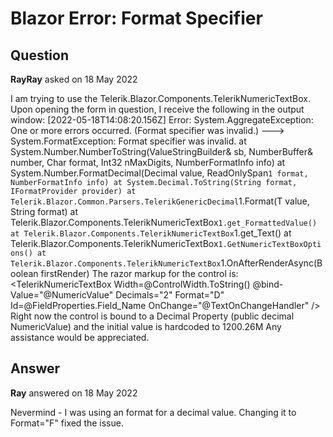 # Blazor Error: Format Specifier

## Question

**RayRay** asked on 18 May 2022

I am trying to use the Telerik.Blazor.Components.TelerikNumericTextBox. Upon opening the form in question, I receive the following in the output window: [2022-05-18T14:08:20.156Z] Error: System.AggregateException: One or more errors occurred. (Format specifier was invalid.) ---> System.FormatException: Format specifier was invalid. at System.Number.NumberToString(ValueStringBuilder& sb, NumberBuffer& number, Char format, Int32 nMaxDigits, NumberFormatInfo info) at System.Number.FormatDecimal(Decimal value, ReadOnlySpan`1 format, NumberFormatInfo info) at System.Decimal.ToString(String format, IFormatProvider provider) at Telerik.Blazor.Common.Parsers.TelerikGenericDecimal`1.Format(T value, String format) at Telerik.Blazor.Components.TelerikNumericTextBox`1.get_FormattedValue() at Telerik.Blazor.Components.TelerikNumericTextBox`1.get_Text() at Telerik.Blazor.Components.TelerikNumericTextBox`1.GetNumericTextBoxOptions() at Telerik.Blazor.Components.TelerikNumericTextBox`1.OnAfterRenderAsync(Boolean firstRender) The razor markup for the control is: <TelerikNumericTextBox Width=@ControlWidth.ToString() @bind-Value="@NumericValue" Decimals="2" Format="D" Id=@FieldProperties.Field_Name OnChange="@TextOnChangeHandler" /> Right now the control is bound to a Decimal Property (public decimal NumericValue) and the initial value is hardcoded to 1200.26M Any assistance would be appreciated.

## Answer

**Ray** answered on 18 May 2022

Nevermind - I was using an format for a decimal value. Changing it to Format="F" fixed the issue.
